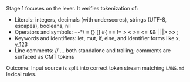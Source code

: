 Stage 1 focuses on the lexer. It verifies tokenization of:

- Literals: integers, decimals (with underscores), strings (UTF-8, escapes), booleans, nil
- Operators and symbols: +-\*/ = {} [] #{ == != > < >= <= && || |> >> ;
- Keywords and identifiers: let, mut, if, else, and identifier forms like x, y_123
- Line comments: // ... both standalone and trailing; comments are surfaced as CMT tokens

Outcome: Input source is split into correct token stream matching `LANG.md` lexical rules.
